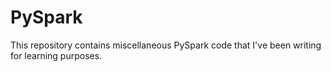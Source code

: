 # PySpark

This repository contains miscellaneous PySpark code that I've been writing for learning purposes.
